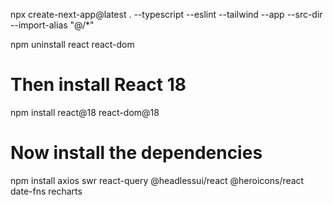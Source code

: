 npx create-next-app@latest . --typescript --eslint --tailwind --app --src-dir --import-alias "@/*"

npm uninstall react react-dom

# Then install React 18
npm install react@18 react-dom@18

# Now install the dependencies
npm install axios swr react-query @headlessui/react @heroicons/react date-fns recharts